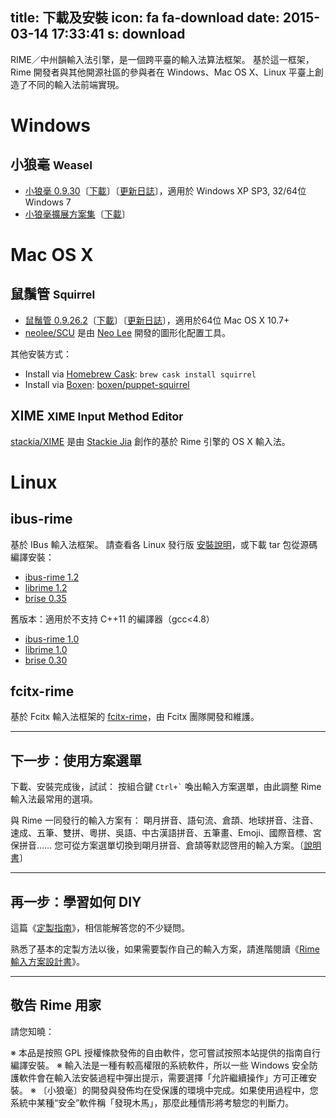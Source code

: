 title: 下載及安裝
icon: fa fa-download
date: 2015-03-14 17:33:41
s: download
---

RIME／中州韻輸入法引擎，是一個跨平臺的輸入法算法框架。
基於這一框架，Rime 開發者與其他開源社區的參與者在 Windows、Mac OS X、Linux 平臺上創造了不同的輸入法前端實現。

# <a name="windows">Windows</a>

## 小狼毫 <small>Weasel</small>

  * [小狼毫 0.9.30](https://bintray.com/lotem/rime/Weasel)〔[下載](http://dl.bintray.com/lotem/rime/weasel-0.9.30.0-installer.exe?direct)〕〔[更新日誌](/release/weasel/)〕，適用於 Windows XP SP3, 32/64位 Windows 7
  * [小狼毫擴展方案集](https://bintray.com/lotem/rime/weasel-expansion)〔[下載](http://dl.bintray.com/lotem/rime/weasel-expansion-0.9.18.0.exe?direct)〕

# <a name="mac">Mac OS X</a>

## 鼠鬚管 <small>Squirrel</small>

  * [鼠鬚管 0.9.26.2](https://bintray.com/lotem/rime/Squirrel)〔[下載](http://dl.bintray.com/lotem/rime/Squirrel-0.9.26.2.zip)〕〔[更新日誌](/release/squirrel/)〕，適用於64位 Mac OS X 10.7+
  * [neolee/SCU](https://github.com/neolee/SCU) 是由 [Neo Lee](https://github.com/neolee) 開發的圖形化配置工具。

其他安裝方式：

  * Install via [Homebrew Cask](http://caskroom.io/): `brew cask install squirrel`
  * Install via [Boxen](https://boxen.github.com/): [boxen/puppet-squirrel](https://github.com/boxen/puppet-squirrel)

## XIME <small>XIME Input Method Editor</small>

[stackia/XIME](https://github.com/stackia/XIME) 是由 [Stackie Jia](https://github.com/stackia) 創作的基於 Rime 引擎的 OS X 輸入法。

# <a name="linux">Linux</a>

## ibus-rime

基於 IBus 輸入法框架。
請查看各 Linux 發行版 [安裝說明](https://github.com/rime/home/wiki/RimeWithIBus)，或下載 tar 包從源碼編譯安裝：

  * [ibus-rime 1.2](http://dl.bintray.com/lotem/rime/ibus-rime-1.2.tar.gz)
  * [librime 1.2](http://dl.bintray.com/lotem/rime/librime-1.2.tar.gz)
  * [brise 0.35](http://dl.bintray.com/lotem/rime/brise-0.35.tar.gz)

舊版本：適用於不支持 C++11 的編譯器（gcc<4.8）

  * [ibus-rime 1.0](http://dl.bintray.com/lotem/rime/ibus-rime-1.0.tar.gz)
  * [librime 1.0](http://dl.bintray.com/lotem/rime/librime-1.0.tar.gz)
  * [brise 0.30](http://dl.bintray.com/lotem/rime/brise-0.30.tar.gz)

## fcitx-rime

基於 Fcitx 輸入法框架的 [fcitx-rime](https://github.com/fcitx/fcitx-rime)，由 Fcitx 團隊開發和維護。

<hr/>

## 下一步：使用方案選單

下載、安裝完成後，試試：
按組合鍵 <code>Ctrl+`</code> 喚出輸入方案選單，由此調整 Rime 輸入法最常用的選項。

與 Rime 一同發行的輸入方案有：
朙月拼音、語句流、倉頡、地球拼音、注音、速成、五筆、雙拼、粵拼、吳語、中古漢語拼音、五筆畫、Emoji、國際音標、宮保拼音……
您可從方案選單切換到朙月拼音、倉頡等默認啓用的輸入方案。〔[說明書](https://github.com/rime/home/wiki/UserGuide)〕

<hr/>

## 再一步：學習如何 DIY

這篇《[定製指南](https://github.com/rime/home/wiki/CustomizationGuide)》，相信能解答您的不少疑問。

熟悉了基本的定製方法以後，如果需要製作自己的輸入方案，請進階閱讀《[Rime 輸入方案設計書](https://github.com/rime/home/wiki/RimeWithSchemata)》。

<hr/>

## 敬告 Rime 用家

請您知曉：

※ 本品是按照 GPL 授權條款發佈的自由軟件，您可嘗試按照本站提供的指南自行編譯安裝。
※ 輸入法是一種有較高權限的系統軟件，所以一些 Windows 安全防護軟件會在輸入法安裝過程中彈出提示，需要選擇「允許繼續操作」方可正確安裝。
※ 〔小狼毫〕的開發與發佈均在受保護的環境中完成。如果使用過程中，您系統中某種“安全”軟件稱「發現木馬」，那麼此種情形將考驗您的判斷力。
